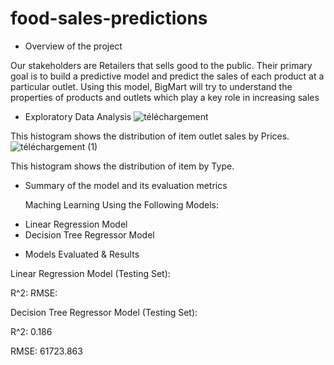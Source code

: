 # food-sales-predictions
* Overview of the project
  
Our stakeholders are Retailers that sells good to the public. 
Their primary goal is to build a predictive model and predict the sales of each product at a particular outlet. Using this model, BigMart will try to understand the properties of products and outlets which play a key role in increasing sales

* Exploratory Data Analysis
![téléchargement](https://github.com/ahmedaouadi91/food-sales-predictions/assets/137283070/d23b06f3-7858-448e-bddd-c8a332f7878a)

This histogram shows the distribution of item outlet sales by Prices.
![téléchargement (1)](https://github.com/ahmedaouadi91/food-sales-predictions/assets/137283070/cdf9277d-532a-4ab4-88b5-267a25e10f1e)

This histogram shows the distribution of item by Type.

* Summary of the model and its evaluation metrics

  Maching Learning Using the Following Models:
  
- Linear Regression Model
- Decision Tree Regressor Model

* Models Evaluated & Results
  
Linear Regression Model (Testing Set):

R^2: 
RMSE:

Decision Tree Regressor Model (Testing Set):

R^2: 0.186

RMSE: 61723.863
